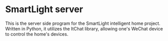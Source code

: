 # SmartLight server
This is the server side program for the SmartLight intelligent home project. Written in Python, it utilizes the ItChat library, allowing one's WeChat device to control the home's devices.
